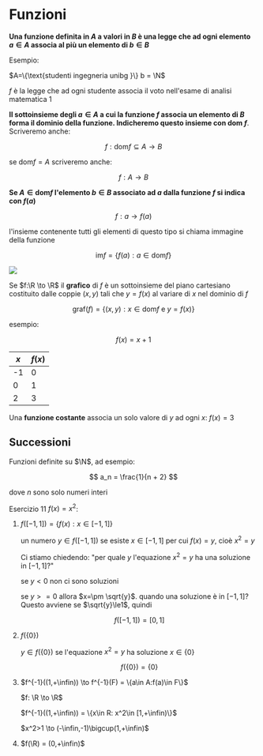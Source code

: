 # Funzioni

**Una funzione definita in $A$ a valori in $B$ è una legge che ad ogni elemento $a \in A$ associa al più un elemento di $b \in B$** 

Esempio:

$A=\{\text{studenti ingegneria unibg  }\} b = \N$

$f$ è la legge che ad ogni studente associa il voto nell'esame di analisi matematica 1

**Il sottoinsieme degli $a \in A$ a cui la funzione $f$ associa un elemento di $B$ forma il dominio della funzione. Indicheremo questo insieme con dom $f$**. Scriveremo anche:

$$
f: \text{dom}f \subseteq A \to B
$$

se dom$f = A$ scriveremo anche:

$$
f:A \to B
$$

**Se $A \in \text{dom}f$ l'elemento $b \in B$ associato ad $a$ dalla funzione $f$ si indica con $f(a)$**

$$
f:a \to f(a)
$$

l'insieme contenente tutti gli elementi di questo tipo si chiama immagine della funzione

$$
\text{im}f = \{f(a): a\in \text{dom}f\}
$$

![](/Users/xtc/Desktop/appunti/uni/Analisi/dominio%20e%20codominio.jpg)

Se $f:\R \to \R$ il **grafico** di $f$ è un sottoinsieme del piano cartesiano costituito dalle coppie $(x,y)$ tali che $y = f(x)$ al variare di $x$ nel dominio di $f$

$$
\text{graf} (f) = \{(x,y):x \in \text{dom}f \text{ e } y=f(x)\}
$$

esempio:

$$
f(x) = x + 1
$$

| $x$ | $f(x)$ |
| --- | ------ |
| -1  | 0      |
| 0   | 1      |
| 2   | 3      |

Una **funzione costante** associa un solo valore di $y$ ad ogni $x$: $f(x) = 3$

## Successioni

Funzioni definite su $\N$, ad esempio:

$$
a_n = \frac{1}{n + 2}
$$

dove $n$ sono solo numeri interi

Esercizio 11 $f(x) = x^2$:

1. $f([-1,1])= \{f(x): x\in [-1,1]\}$
   
   un numero $y\in f([-1,1])$ se esiste $x\in [-1,1]$ per cui $f(x) = y$, cioè $x^2=y$
   
   Ci stiamo chiedendo: "per quale $y$ l'equazione $x^2 = y$ ha una soluzione in $[-1,1]$?"
   
   se $y<0$ non ci sono soluzioni
   
   se $y>=0$ allora $x=\pm \sqrt{y}$. quando una soluzione è in $[-1,1]$? Questo avviene se  $\sqrt{y}\le1$, quindi 
   
   $$
   f([-1,1]) = [0,1]
   $$

2. $f(\{0\})$
   
   $y\in f(\{0\})$ se l'equazione $x^2 = y$ ha soluzione $x\in \{0\}$
   
   $$
   f(\{0\}) = \{0\}
   $$

3. $f^{-1}((1,+\infin)) \to f^{-1}(F) = \{a\in A:f(a)\in F\}$
   
   $f: \R \to \R$
   
   $f^{-1}((1,+\infin)) = \{x\in R: x^2\in [1,+\infin)\}$
   
   $x^2>1 \to (-\infin,-1)\bigcup(1,+\infin)$

4. $f(\R) = (0,+\infin)$
